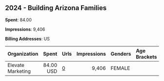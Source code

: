## 2024 - Building Arizona Families 
**Spent**: 84.00

**Impressions**: 9,406

**Billing Addresses**: US

|Organization|Spent|Urls|Impressions|Genders|Age Brackets|Country Codes|
|:---|---:|:---|---:|:---|:---|:---|
|Elevate Marketing|84.00 USD|[0](https://www.snap.com/political-ads/asset/8613ddc894d6273a92a56c13e4eb939211b8652de70b2488f0d85b368a6843b5?mediaType=mp4)|9,406|FEMALE||united states|
